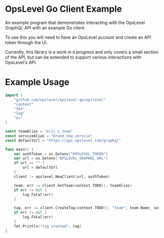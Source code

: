 # OpsLevel Go Client Example
An example program that demonstrates interacting with the OpsLevel GraphQL API with an example Go client.

To use this you will need to have an OpsLevel account and create an API token through the UI.

Currently, this library is a work in a progress and only covers a small section of the API, but can be extended to support
various interactions with OpsLevel's API.

# Example Usage
```go
import (
	"github.com/opslevel/opslevel-go/opslevel"
	"context"
	"fmt"
	"log"
	"os"
)

const teamAlias = "eric_s_team"
const serviceAlias = "brand_new_servcie"
const defaultUrl = "https://api.opslevel.com/graphql"

func main() {
	var authToken = os.Getenv("OPSLEVEL_TOKEN")
	var url = os.Getenv("OPSLEVEL_GRAPHQL_URL")
	if url == "" {
		url = defaultUrl
	}
	client := opslevel.NewClient(url, authToken)

	team, err := client.GetTeam(context.TODO(), teamAlias)
	if err != nil {
		log.Fatal(err)
	}

	tag, err := client.CreateTag(context.TODO(), "team", team.Name, serviceAlias, "Service")
	if err != nil {
		log.Fatal(err)
	}
	fmt.Println("tag created", tag)
}
```